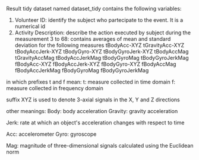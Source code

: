Result tidy dataset named dataset_tidy contains the following variables:
1. Volunteer ID: identify the subject who partecipate to the event. It is a numerical id
2. Activity Description: describe the action executed by subject during the measurement
3 to 68: contains averages of mean and standard deviation for the following measures
tBodyAcc-XYZ
tGravityAcc-XYZ
tBodyAccJerk-XYZ
tBodyGyro-XYZ
tBodyGyroJerk-XYZ
tBodyAccMag
tGravityAccMag
tBodyAccJerkMag
tBodyGyroMag
tBodyGyroJerkMag
fBodyAcc-XYZ
fBodyAccJerk-XYZ
fBodyGyro-XYZ
fBodyAccMag
fBodyAccJerkMag
fBodyGyroMag
fBodyGyroJerkMag

in which prefixes t and f mean:
t: measure collected in time domain
f: measure collected in frequency domain

suffix XYZ is used to denote 3-axial signals in the X, Y and Z directions

other meanings:
Body: body acceleration
Gravity: gravity acceleration

Jerk: rate at which an object's acceleration changes with respect to time

Acc: accelerometer
Gyro: gyroscope

Mag: magnitude of three-dimensional signals calculated using the Euclidean norm